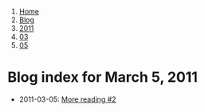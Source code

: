 <!-- -
Title: Blog index for March 5, 2011
First Published: 2011-03-05
- -->

<ol class="breadcrumb" itemprop="breadcrumb">
    <li><a href="/">Home</a></li>
    <li><a href="/blog/">Blog</a></li>
    <li><a href="/blog/2011/">2011</a></li>
    <li><a href="/blog/2011/03/">03</a></li>
    <li><a href="/blog/2011/03/05/">05</a></li>
</ol>

Blog index for March 5, 2011
============================

*   2011-03-05: [More reading #2](/blog/2011/03/05/more-reading-2.html)
